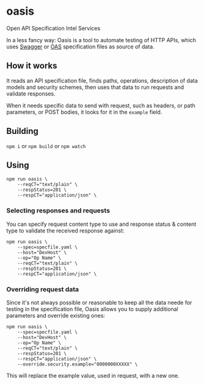 # oasis
Open API Specification Intel Services

In a less fancy way: Oasis is a tool to automate testing of HTTP APIs, which uses [Swagger](https://swagger.io/specification/v2/) or [OAS](https://swagger.io/specification/) specification files as source of data.

## How it works
It reads an API specification file, finds paths, operations, description of data models and security schemes, then uses that data to run requests and validate responses.

When it needs specific data to send with request, such as headers, or path parameters, or POST bodies, it looks for it in the `example` field.

## Building
`npm i` or `npm build` or `npm watch`

## Using
```
npm run oasis \
	--reqCT="text/plain" \
	--respStatus=201 \
	--respCT="application/json" \
```

### Selecting responses and requests
You can specify request content type to use and response status & content type to validate the received response against:

```
npm run oasis \
	--spec=specfile.yaml \
	--host="DevHost" \
	--op="Op Name" \
	--reqCT="text/plain" \
	--respStatus=201 \
	--respCT="application/json" \
```

### Overriding request data
Since it's not always possible or reasonable to keep all the data neede for testing in the specification file, Oasis allows you to supply additional parameters and override existing ones:

```
npm run oasis \
	--spec=specfile.yaml \
	--host="DevHost" \
	--op="Op Name" \
	--reqCT="text/plain" \
	--respStatus=201 \
	--respCT="application/json" \
	--override.security.example="0000000XXXXX" \
```
This will replace the example value, used in request, with a new one.